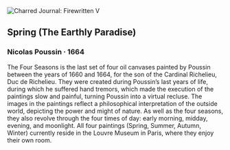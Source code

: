 <div class="artwork-of-the-day">
  <div class="container">
    <div class="img-wrapper">
      <img
        src="https://uploads5.wikiart.org/00340/images/nicolas-poussin/spring-the-earthly-paradise.jpg!Large.jpg"
        alt="Charred Journal: Firewritten V" />
    </div>
    <div class="artwork-detail">
      <div class="artwork-origin"> 
        <h2 class="artwork-name">Spring (The Earthly Paradise)</h2>
        <h3 class="artist">
          Nicolas Poussin
                    ·  1664
        </h3>
      </div>
      <p class="description">
        <span class="artwork-description-text ng-binding" ng-bind-html="viewModel.ArtworkOfTheDay.Description | unsafe">The Four Seasons is the last set of four oil canvases painted by Poussin between the years of 1660 and 1664, for the son of the Cardinal Richelieu, Duc de Richelieu. They were created during Poussin’s last years of life, during which he suffered hand tremors, which made the execution of the paintings slow and painful, turning Poussin into a virtual recluse. The images in the paintings reflect a philosophical interpretation of the outside world, depicting the power and might of nature. As well as the four seasons, they also revolve through the four times of day: early morning, midday, evening, and moonlight. All four paintings (Spring, Summer, Autumn, Winter) currently reside in the Louvre Museum in Paris, where they enjoy their own room. </span>
                        <div class="text-shadow-container" ng-show="showShadow" style=""></div>
      </p>
    </div>
  </div>

</div>
